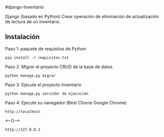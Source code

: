 #django-Inventario

 Django (basado en Python) Crear operación de eliminación de actualización de lectura de un inventario.

## Instalación

Paso 1: paquete de requisitos de Python
``` base
pip install -r requisitos.txt
```

Paso 2: Migrar el proyecto CRUD de la base de datos
``` base
python manage.py migrar
```
Paso 3: Ejecute el proyecto Inventario
``` base
python manage.py servidor de ejecución
```
Paso 4: Ejecute su navegador (Best Chocie Google Chrome)
``` base
http://localhost
```
<--O-->
``` base
http://127.0.0.1
```